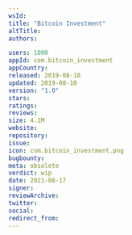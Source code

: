 ```yaml
---
wsId: 
title: "Bitcoin Investment"
altTitle: 
authors:

users: 1000
appId: com.bitcoin_investment
appCountry: 
released: 2019-08-10
updated: 2019-08-10
version: "1.0"
stars: 
ratings: 
reviews: 
size: 4.1M
website: 
repository: 
issue: 
icon: com.bitcoin_investment.png
bugbounty: 
meta: obsolete
verdict: wip
date: 2021-08-17
signer: 
reviewArchive:
twitter: 
social:
redirect_from:
---
```


